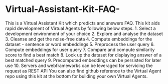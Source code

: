 # Virtual-Assistant-Kit-FAQ-
This is a Virtual Assistant Kit which predicts and answers FAQ.  This kit aids rapid development of Virtual Agents by following below steps.    1. Select a development environment of your choice   2. Explore and analyse the dataset   3. Cleanse and get the noise-free data   4. Compute embeddings for the dataset - sentence or word embeddings   5. Preprocess the user query   6. Compute embeddings for user query   7. Compare and compute similarity score to find a best match   8. Look up the dataset for displaying answer of a best matched query   9. Precomputed embeddings can be persisted for later use   10. Servers and webframeworks can be leveraged for servicing the request as REST API   You can also find github reference to the Virtual Agent repo using this kit at the bottom for building your own Virtual Agents. 
